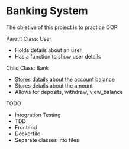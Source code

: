 # Banking System

The objetive of this project is to practice OOP.

Parent Class: User

* Holds details about an user
* Has a function to show user details

Child Class: Bank

* Stores datails about the account balance
* Stores details about the amount
* Allows for deposits, withdraw, view_balance

TODO

- Integration Testing
- TDD
- Frontend
- Dockerfile
- Separete classes into files